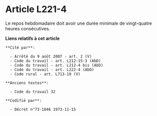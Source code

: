 # Article L221-4

Le repos hebdomadaire doit avoir une durée minimale de vingt-quatre heures consécutives.

**Liens relatifs à cet article**

	**Cité par**:

	  - Arrêté du 9 août 2007 - art. 2 (V)
	  - Code du travail - art. L212-15-3 (AbD)
	  - Code du travail - art. L212-4 bis (AbD)
	  - Code du travail - art. L222-4 (AbD)
	  - Code rural - art. L713-19 (V)

	**Anciens textes**:

	  - Code du travail 32

	**Codifié par**:

	  - Décret n°73-1046 1973-11-15

